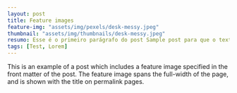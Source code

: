 ```yaml
---
layout: post
title: Feature images
feature-img: "assets/img/pexels/desk-messy.jpeg"
thumbnail: "assets/img/thumbnails/desk-messy.jpeg"
resumo: Esse é o primeiro parágrafo do post Sample post para que o texto o resumo não tenha que ser necessariamente o primeiro parágrafo do texto original.
tags: [Test, Lorem]
---
```


This is an example of a post which includes a feature image specified in the front matter of the post. The feature image spans the full-width of the page, and is shown with the title on permalink pages.


